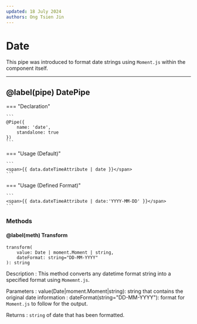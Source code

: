 ```yaml
---
updated: 18 July 2024
authors: Ong Tsien Jin
---
```


# Date

This pipe was introduced to format date strings using `Moment.js` within the component itself.

---

## @label(pipe) DatePipe

=== "Declaration"

    ```
    @Pipe({
        name: 'date',
        standalone: true
    })
    ```

=== "Usage (Default)"

    ```
    <span>{{ data.dateTimeAttribute | date }}</span>
    ```

=== "Usage (Defined Format)"

    ```
    <span>{{ data.dateTimeAttribute | date:'YYYY-MM-DD' }}</span>
    ```

### Methods

#### @label(meth) Transform

    transform(
        value: Date | moment.Moment | string,
        dateFormat: string="DD-MM-YYYY"
    ): string

Description
: This method converts any datetime format string into a specified format using `Momemnt.js`.

Parameters
: value(Date|moment.Moment|string): string that contains the original date information
: dateFormat(string="DD-MM-YYYY"): format for `Moment.js` to follow for the output.

Returns
: `string` of date that has been formatted.
